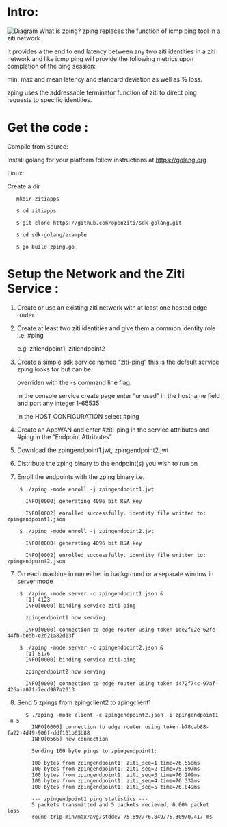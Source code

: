 # Intro:  
![Diagram](http://r-caamano.github.io/sdk-golang/example/zping/Untitled%20Diagram.drawio.png)
What is zping?  zping replaces the function of icmp ping tool in a ziti network.

It provides a the end to end latency between any two ziti identities in a ziti network and like icmp ping will provide the following metrics upon completion of the ping session:

min, max and mean latency and standard deviation as well as % loss.

zping uses the addressable terminator function of ziti to direct ping requests to specific identities.

# Get the code :

Compile from source:

Install golang for your platform follow instructions at https://golang.org

Linux:

   Create a dir
```
   mkdir zitiapps
```
```
   $ cd zitiapps
```   
```   
   $ git clone https://github.com/openziti/sdk-golang.git
```
```
   $ cd sdk-golang/example
```
```
   $ go build zping.go
```

# Setup the Network and the Ziti Service :

1. Create or use an existing ziti network with at least one hosted edge router.

2.  Create at least two ziti identities and give them a common identity role i.e. #ping 

      e.g. zitiendpoint1, zitiendpoint2

3. Create a simple sdk service named “ziti-ping” this is the default service zping looks for but can be          

     overriden  with the -s command line flag.

     In the console service create page enter “unused” in the hostname field and port any integer 1-65535     

     In the HOST CONFIGURATION select #ping

4. Create an AppWAN and enter #ziti-ping in the service attributes and #ping in the “Endpoint Attributes”

4.  Download the zpingendpoint1.jwt, zpingendpoint2.jwt

5.  Distribute the zping binary to the endpoint(s) you wish to run on

6.  Enroll the endpoints with the zping binary i.e. 
```
    $ ./zping -mode enroll -j zpingendpoint1.jwt

      INFO[0000] generating 4096 bit RSA key                  

      INFO[0002] enrolled successfully. identity file written to: zpingendpoint1.json
```    
```
    $ ./zping -mode enroll -j zpingendpoint2.jwt

      INFO[0000] generating 4096 bit RSA key                  

      INFO[0002] enrolled successfully. identity file written to: zpingendpoint2.json
```  

7.  On each machine in run either in background or a separate window in server mode
```
    $ ./zping -mode server -c zpingendpoint1.json &
      [1] 4123
      INFO[0000] binding service ziti-ping
      
      zpingendpoint1 now serving
      
      INFO[0000] connection to edge router using token 1de2f02e-62fe-44fb-bebb-e2d21a82d13f            
```
```
    $ ./zping -mode server -c zpingendpoint2.json &
      [1] 5176
      INFO[0000] binding service ziti-ping                    

      zpingendpoint2 now serving

      INFO[0000] connection to edge router using token d472f74c-97af-426a-a07f-7ecd907a2013 
```
8.  Send 5 zpings from zpingclient2 to zpingclient1
```
      $ ./zping -mode client -c zpingendpoint2.json -i zpingendpoint1 -n 5
        INFO[0000] connection to edge router using token b78cab88-fa22-4d49-906f-ddf101b63b88 
        INFO[0566] new connection                               

        Sending 100 byte pings to zpingendpoint1:

        100 bytes from zpingendpoint1: ziti_seq=1 time=76.558ms
        100 bytes from zpingendpoint1: ziti_seq=2 time=75.597ms
        100 bytes from zpingendpoint1: ziti_seq=3 time=76.209ms
        100 bytes from zpingendpoint1: ziti_seq=4 time=76.332ms
        100 bytes from zpingendpoint1: ziti_seq=5 time=76.849ms
        
        --- zpingendpoint1 ping statistics ---
        5 packets transmitted and 5 packets recieved, 0.00% packet loss
        round-trip min/max/avg/stddev 75.597/76.849/76.309/0.417 ms
```
